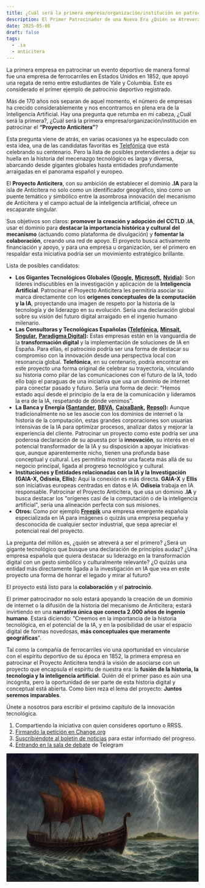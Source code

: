 ```yaml
---
title: ¿Cuál será la primera empresa/organización/institución en patrocinar el “Proyecto Anticitera”?
description: El Primer Patrocinador de una Nueva Era ¿Quién se Atreverá?.
date: 2025-05-08
draft: false
tags:
  - .ia
  - anticitera
---
```


La primera empresa en patrocinar un evento deportivo de manera formal fue una empresa de ferrocarriles en Estados Unidos en 1852, que apoyó una regata de remo entre estudiantes de Yale y Columbia. Este es considerado el primer ejemplo de patrocinio deportivo registrado.

Más de 170 años nos separan de aquel momento, el número de empresas ha crecido considerablemente y nos encontramos en plena era de la Inteligencia Artificial. Hay una pregunta que retumba en mi cabeza, ¿Cuál será la primera?, ¿Cuál será la primera empresa/organización/institución en patrocinar el **“Proyecto Anticitera”**?

Esta pregunta viene de atrás, en varias ocasiones ya he especulado con esta idea, una de las candidatas favoritas es [Telefónica](https://www.telefonica.com/es/) que está celebrando su centenario. Pero la lista de posibles pretendientes a dejar su huella en la historia del mecenazgo tecnológico es larga y diversa, abarcando desde gigantes globales hasta entidades profundamente arraigadas en el panorama español y europeo.

El **Proyecto Anticitera**, con su ambición de establecer el dominio **.IA** para la isla de Anticitera no solo como un identificador geográfico, sino como un puente temático y simbólico entre la asombrosa innovación del mecanismo de Anticitera y el campo actual de la inteligencia artificial, ofrece un escaparate singular.

Sus objetivos son claros: **promover la creación y adopción del CCTLD .IA**, usar el dominio para **destacar la importancia histórica y cultural del mecanismo** (actuando como plataforma de divulgación) y **fomentar la colaboración**, creando una red de apoyo. El proyecto busca activamente financiación y apoyo, y para una empresa u organización, ser el primero en respaldar esta iniciativa podría ser un movimiento estratégico brillante.

Lista de posibles candidatos:

- **Los Gigantes Tecnológicos Globales (**[**Google**](https://www.google.es/)**,** [**Microsoft**](https://www.microsoft.com/es-es)**,** [**Nvidia**](https://www.nvidia.com/es-es/)**):** Son líderes indiscutibles en la investigación y aplicación de la **Inteligencia Artificial**. Patrocinar el Proyecto Anticitera les permitiría asociar su marca directamente con los **orígenes conceptuales de la computación y la IA**, proyectando una imagen de respeto por la historia de la tecnología y de liderazgo en su evolución. Sería una declaración global sobre su visión del futuro digital arraigado en el ingenio humano milenario.
- **Las Consultoras y Tecnológicas Españolas (**[**Telefónica**](https://www.telefonica.com/es/)**,** [**Minsait**](https://www.minsait.com/es)**,** [**Sngular**](https://www.sngular.com/)**,** [**Paradigma Digital**](https://www.paradigmadigital.com/)**):** Estas empresas están en la vanguardia de la **transformación digital** y la implementación de soluciones de IA en España. Para ellas, el patrocinio podría ser una forma de destacar su compromiso con la innovación desde una perspectiva local con resonancia global. **Telefónica**, en su centenario, podría encontrar en este proyecto una forma original de celebrar su trayectoria, vinculando su historia como pilar de las comunicaciones con el futuro de la IA, todo ello bajo el paraguas de una iniciativa que usa un dominio de internet para conectar pasado y futuro. Sería una forma de decir: "Hemos estado aquí desde el principio de la era de la comunicación y lideramos la era de la IA, respetando de dónde venimos".
- **La Banca y Energía (**[**Santander**](https://www.santander.com/es/home)**,** [**BBVA**](https://www.bbva.es/personas.html)**,** [**CaixaBank**](https://www.caixabank.com/es/home_es.html)**,** [**Repsol**](https://www.repsol.com/es/index.cshtml)**):** Aunque tradicionalmente no se les asocie con los dominios de internet o la historia de la computación, estas grandes corporaciones son usuarias intensivas de la IA para optimizar procesos, analizar datos y mejorar la experiencia del cliente. Patrocinar un proyecto como este podría ser una poderosa declaración de su apuesta por la **innovación**, su interés en el potencial transformador de la IA y su disposición a apoyar iniciativas que, aunque aparentemente nicho, tienen una profunda base conceptual y cultural. Les permitiría mostrar una faceta más allá de su negocio principal, ligada al progreso tecnológico y cultural.
- **Instituciones y Entidades relacionadas con la IA y la Investigación (GAIA-X, Odiseia, Ellis):** Aquí la conexión es más directa. **GAIA-X** y **Ellis** son iniciativas europeas centradas en datos e IA. **Odiseia** trabaja en IA responsable. Patrocinar el Proyecto Anticitera, que usa un dominio **.IA** y busca destacar los "orígenes casi de la computación o de la inteligencia artificial", sería una alineación perfecta con sus misiones.
- **Otros:** Como por ejemplo [**Freepik**](https://www.freepik.es/) una empresa emergente española especializada en IA para imágenes o quizás una empresa pequeña y desconocida de cualquier sector industrial, que sepa apreciar el potencial real del proyecto.

La pregunta del millón es, ¿quién se atreverá a ser el primero? ¿Será un gigante tecnológico que busque una declaración de principios audaz? ¿Una empresa española que quiera destacar su liderazgo en la transformación digital con un gesto simbólico y culturalmente relevante? ¿O quizás una entidad más directamente ligada a la investigación en IA que vea en este proyecto una forma de honrar el legado y mirar al futuro?

El proyecto está listo para la **colaboración** y el **patrocinio**.

El primer patrocinador no solo estará apoyando la creación de un dominio de internet o la difusión de la historia del mecanismo de Anticitera; estará invirtiendo en una **narrativa única que conecta 2.000 años de ingenio humano**. Estará diciendo: "Creemos en la importancia de la historia tecnológica, en el potencial de la IA, y en la posibilidad de usar el espacio digital de formas novedosas, **más conceptuales que meramente geográficas**".

Tal como la compañía de ferrocarriles vio una oportunidad en vincularse con el espíritu deportivo de su época en 1852, la primera empresa en patrocinar el Proyecto Anticitera tendrá la visión de asociarse con un proyecto que encapsula el espíritu de nuestra era: la **fusión de la historia, la tecnología y la inteligencia artificial**. Quién dé el primer paso es aún una incógnita, pero la oportunidad de ser parte de esta historia digital y conceptual está abierta. Como bien reza el lema del proyecto: **Juntos seremos imparables**.

Únete a nosotros para escribir el próximo capítulo de la innovación tecnológica.

1.  Compartiendo la iniciativa con quien consideres oportuno o RRSS.
2.  [Firmando la petición en Change.org](https://chng.it/hqCyzBpwgW)
3.  [Suscribiéndote al boletín de noticias](https://docs.google.com/forms/d/e/1FAIpQLSeptFS3-XMVTeBFQzDEl1O55hkXhtOgYmMSEfpLLJk11UZEOA/viewform?usp=sf_link%27) para estar informado del progreso.
4.  [Entrando en la sala de debate](https://t.me/+oAeZGMsePDg2ZDI0) de Telegram

![IA Anticitera](/img/PecioAnticitera.webp)
